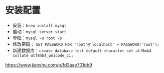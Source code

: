 # 安装配置

- 安装：`brew install mysql`
- 启动：`mysql.server start`
- 登陆：`mysql -u root -p`
- 修改密码： `SET PASSWORD FOR 'root'@'localhost' = PASSWORD('root');`
- 新建数据库：`create database test default character set utf8mb4 collate utf8mb4_unicode_ci;`


https://www.jianshu.com/p/fd3aae701db9

